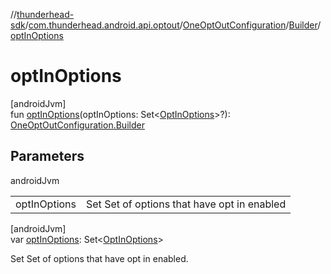 //[thunderhead-sdk](../../../../index.md)/[com.thunderhead.android.api.optout](../../index.md)/[OneOptOutConfiguration](../index.md)/[Builder](index.md)/[optInOptions](opt-in-options.md)

# optInOptions

[androidJvm]\
fun [optInOptions](opt-in-options.md)(optInOptions: Set<[OptInOptions](../../-opt-in-options/index.md)>?): [OneOptOutConfiguration.Builder](index.md)

## Parameters

androidJvm

| | |
|---|---|
| optInOptions | Set Set of options that have opt in enabled |

[androidJvm]\
var [optInOptions](opt-in-options.md): Set<[OptInOptions](../../-opt-in-options/index.md)>

Set Set of options that have opt in enabled.

